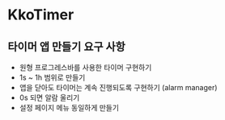 # KkoTimer


## 타이머 앱 만들기 요구 사항
- 원형 프로그레스바를 사용한 타이머 구현하기
- 1s ~ 1h 범위로 만들기
- 앱을 닫아도 타이머는 계속 진행되도록 구현하기 (alarm manager)
- 0s 되면 알람 울리기
- 설정 페이지 메뉴 동일하게 만들기
